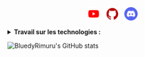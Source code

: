 <!--
### Hi there 👋


**BluedyRimuru/BluedyRimuru** is a ✨ _special_ ✨ repository because its `README.md` (this file) appears on your GitHub profile.

Here are some ideas to get you started:

- 🔭 I’m currently working on ...
- 🌱 I’m currently learning ...
- 👯 I’m looking to collaborate on ...
- 🤔 I’m looking for help with ...
- 💬 Ask me about ...
- 📫 How to reach me: ...
- 😄 Pronouns: ...
- ⚡ Fun fact: ...
-->

<p align="center">
  <a href="https://www.youtube.com/channel/UCu-s9lM4-YYXG8ss2JO94xg"><img height="30" src="youtube.png"></a>&nbsp;&nbsp;
  <a href="https://github.com/BluedyRimuru"><img height="30" src="github.png"></a>&nbsp;&nbsp;
  <a href=""><img height="30" src="discord_1.png"></a>&nbsp;&nbsp;
  <a href=""><img height="24" src=""></a>&nbsp;&nbsp;
  <a href=""><img height="24" src=""></a>&nbsp;&nbsp;
</p>
<details>
  <summary><strong>Travail sur les technologies : </strong></summary>
  - HTML / CSS (Intermédiare) <br/>
  - PHP (En apprentissage...) <br/>
  - Symfony / Laravel (Prochainement...) <br/>
  - Python (Débutant) <br/>
  - JavaScript (Débutant)
</details>

![BluedyRimuru's GitHub stats](https://github-readme-stats.vercel.app/api?username=BluedyRimuru&theme=radical&hide=contribs,prs)
